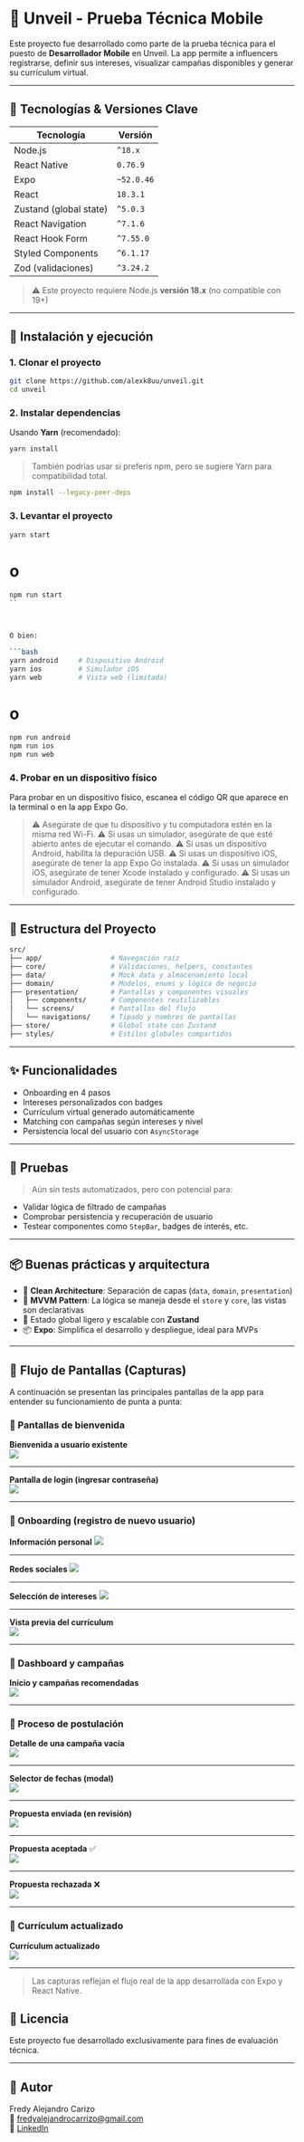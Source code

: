 # 📱 Unveil - Prueba Técnica Mobile

Este proyecto fue desarrollado como parte de la prueba técnica para el puesto de **Desarrollador Mobile** en Unveil. La app permite a influencers registrarse, definir sus intereses, visualizar campañas disponibles y generar su currículum virtual.

---

## 🧰 Tecnologías & Versiones Clave

| Tecnología             | Versión    |
| ---------------------- | ---------- |
| Node.js                | `^18.x`    |
| React Native           | `0.76.9`   |
| Expo                   | `~52.0.46` |
| React                  | `18.3.1`   |
| Zustand (global state) | `^5.0.3`   |
| React Navigation       | `^7.1.6`   |
| React Hook Form        | `^7.55.0`  |
| Styled Components      | `^6.1.17`  |
| Zod (validaciones)     | `^3.24.2`  |

> ⚠️ Este proyecto requiere Node.js **versión 18.x** (no compatible con 19+)

---

## 🚀 Instalación y ejecución

### 1. Clonar el proyecto

```bash
git clone https://github.com/alexk8uu/unveil.git
cd unveil
```

### 2. Instalar dependencias

Usando **Yarn** (recomendado):

```bash
yarn install
```

> También podrías usar si preferís npm, pero se sugiere Yarn para compatibilidad total.

```bash
npm install --legacy-peer-deps
```

### 3. Levantar el proyecto

```bash
yarn start
```

# o

````bash
npm run start
``



O bien:

```bash
yarn android     # Dispositivo Android
yarn ios         # Simulador iOS
yarn web         # Vista web (limitada)
````

# o

```bash
npm run android
npm run ios
npm run web
```

### 4. Probar en un dispositivo físico

Para probar en un dispositivo físico, escanea el código QR que aparece en la terminal o en la app Expo Go.

> ⚠️ Asegúrate de que tu dispositivo y tu computadora estén en la misma red Wi-Fi.
> ⚠️ Si usas un simulador, asegúrate de que esté abierto antes de ejecutar el comando.
> ⚠️ Si usas un dispositivo Android, habilita la depuración USB.
> ⚠️ Si usas un dispositivo iOS, asegúrate de tener la app Expo Go instalada.
> ⚠️ Si usas un simulador iOS, asegúrate de tener Xcode instalado y configurado.
> ⚠️ Si usas un simulador Android, asegúrate de tener Android Studio instalado y configurado.

---

## 📁 Estructura del Proyecto

```bash
src/
├── app/                 # Navegación raíz
├── core/                # Validaciones, helpers, constantes
├── data/                # Mock data y almacenamiento local
├── domain/              # Modelos, enums y lógica de negocio
├── presentation/        # Pantallas y componentes visuales
│   ├── components/      # Componentes reutilizables
│   └── screens/         # Pantallas del flujo
│   └── navigations/     # Tipado y nombres de pantallas
├── store/               # Global state con Zustand
├── styles/              # Estilos globales compartidos
```

---

## ✨ Funcionalidades

- Onboarding en 4 pasos
- Intereses personalizados con badges
- Currículum virtual generado automáticamente
- Matching con campañas según intereses y nivel
- Persistencia local del usuario con `AsyncStorage`

---

## 🧪 Pruebas

> Aún sin tests automatizados, pero con potencial para:

- Validar lógica de filtrado de campañas
- Comprobar persistencia y recuperación de usuario
- Testear componentes como `StepBar`, badges de interés, etc.

---

## 📦 Buenas prácticas y arquitectura

- 🧱 **Clean Architecture**: Separación de capas (`data`, `domain`, `presentation`)
- 🧠 **MVVM Pattern**: La lógica se maneja desde el `store` y `core`, las vistas son declarativas
- 🌱 Estado global ligero y escalable con **Zustand**
- 📦 **Expo**: Simplifica el desarrollo y despliegue, ideal para MVPs

---

## 📸 Flujo de Pantallas (Capturas)

A continuación se presentan las principales pantallas de la app para entender su funcionamiento de punta a punta:

### 👋 Pantallas de bienvenida

**Bienvenida a usuario existente**  
 ![](./assets/screenshots/11_welcome_logged.jpeg)

---

**Pantalla de login (ingresar contraseña)**  
 ![](./assets/screenshots/12_welcome_login.jpeg)

---

### 🔄 Onboarding (registro de nuevo usuario)

**Información personal**
![](./assets/screenshots/01_onboarding_info.jpeg)

---

**Redes sociales**
![](./assets/screenshots/02_onboarding_socials.jpeg)

---

**Selección de intereses**
![](./assets/screenshots/03_onboarding_interests.jpeg)

---

**Vista previa del currículum**  
 ![](./assets/screenshots/04_curriculum_preview.jpeg)

---

### 🧭 Dashboard y campañas

**Inicio y campañas recomendadas**  
 ![](./assets/screenshots/05_dashboard.jpeg)

---

### 🎯 Proceso de postulación

**Detalle de una campaña vacía**  
 ![](./assets/screenshots/06_offer_details_empty.jpeg)

---

**Selector de fechas (modal)**  
 ![](./assets/screenshots/07_date_picker.jpeg)

---

**Propuesta enviada (en revisión)**  
 ![](./assets/screenshots/08_offer_proposed.jpeg)

---

**Propuesta aceptada** ✅  
 ![](./assets/screenshots/10_offer_accepted.jpeg)

---

**Propuesta rechazada** ❌  
 ![](./assets/screenshots/09_offer_rejected.jpeg)

---

### 📄 Currículum actualizado

**Currículum actualizado**  
 ![](./assets/screenshots/13_curriculum_updated.jpeg)

---

> Las capturas reflejan el flujo real de la app desarrollada con Expo y React Native.

## 📄 Licencia

Este proyecto fue desarrollado exclusivamente para fines de evaluación técnica.

---

## 👤 Autor

Fredy Alejandro Carizo  
📧 [fredyalejandrocarrizo@gmail.com](mailto:fredyalejandrocarrizo@gmail.com)  
💼 [LinkedIn](https://linkedin.com/in/alexk8uu)
